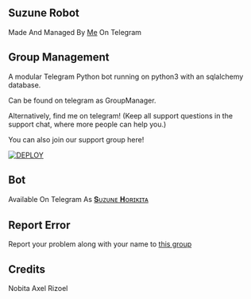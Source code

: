 ## Suzune Robot 
Made And Managed By [Me](t.me/DesiNobita) On Telegram 

## Group Management 

A modular Telegram Python bot running on python3 with an sqlalchemy database.

Can be found on telegram as GroupManager.

Alternatively, find me on telegram! (Keep all support questions in the support chat, where more people can help you.)

You can also join our support group here!

[![DEPLOY](https://telegra.ph/file/82bb2b374c9e35da0f9c2.jpg)](https://heroku.com/deploy?template=https://github.com/desinobita/Suzunerobot)

## Bot
Available On Telegram As [𝐒ᴜᴢᴜɴᴇ 𝐇ᴏʀɪᴋɪᴛᴀ](t.me/Suzune_Superbot)

## Report Error 
Report your problem along with your name to [this group](t.me/Suzune_Support)

## Credits
 
 Nobita
 Axel
 Rizoel
